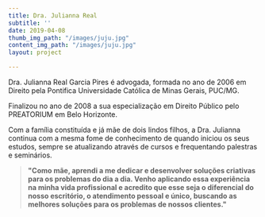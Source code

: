 ```yaml
---
title: Dra. Julianna Real
subtitle: ''
date: 2019-04-08
thumb_img_path: "/images/juju.jpg"
content_img_path: "/images/juju.jpg"
layout: project

---
```

Dra. Julianna Real Garcia Pires é advogada, formada no ano de 2006 em Direito pela Pontifica Universidade Católica de Minas Gerais, PUC/MG.

Finalizou no ano de 2008 a sua especialização em Direito Público pelo PREATORIUM em Belo Horizonte.

Com a família constituída e já mãe de dois lindos filhos, a Dra. Julianna continua com a mesma fome de conhecimento de quando iniciou os seus estudos, sempre se atualizando através de cursos e frequentando palestras e seminários.

> **"Como mãe, aprendi a me dedicar e desenvolver soluções criativas para os problemas do dia a dia. Venho aplicando essa experiência na minha vida profissional e acredito que esse seja o diferencial do nosso escritório, o atendimento pessoal e único, buscando as melhores soluções para os problemas de nossos clientes."** 